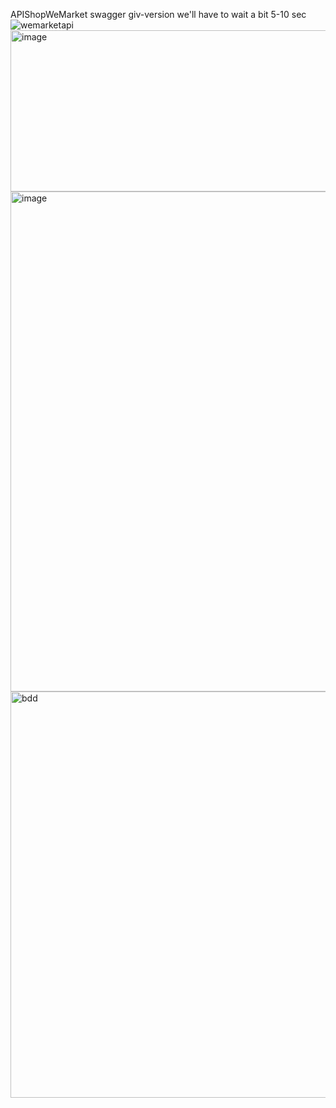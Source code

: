 APIShopWeMarket swagger giv-version we'll have to wait a bit 5-10 sec
![wemarketapi](https://github.com/user-attachments/assets/aa7a63a6-e2ca-4ca0-8ad5-7641bef76af6)
<img width="900" height="258" alt="image" src="https://github.com/user-attachments/assets/32fa86cf-1264-4233-b18d-4d1be5ecc4de" />
<img width="900" height="800" alt="image" src="https://github.com/user-attachments/assets/6e7ccb6d-21bf-43e1-8e5d-cf6fe1f9d710" />
<img width="900" height="650" alt="bdd" src="https://github.com/user-attachments/assets/7d6ec883-024b-4548-af34-bbbe8a942ec8" />
